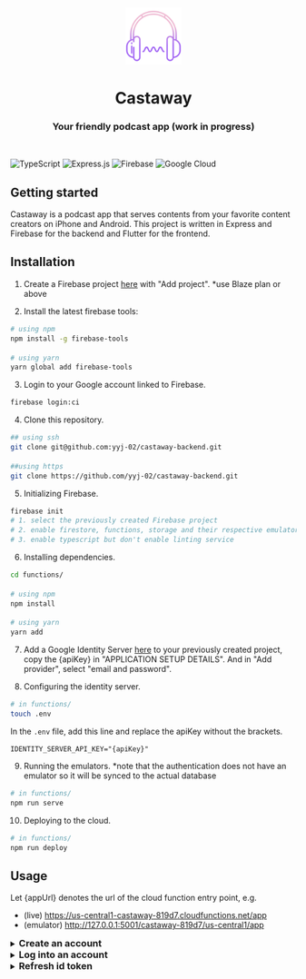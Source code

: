 <p align="center"><img width=20% src="./assets/castaway.png" /></p>

<h1 align="center">
  Castaway
</h1>

<h3 align="center">
  Your friendly podcast app (work in progress)
</h3>

 <br/>

![TypeScript](https://img.shields.io/badge/typescript-%23007ACC.svg?style=for-the-badge&logo=typescript&logoColor=white)
![Express.js](https://img.shields.io/badge/express.js-%23404d59.svg?style=for-the-badge&logo=express&logoColor=%2361DAFB)
![Firebase](https://img.shields.io/badge/firebase-%23039BE5.svg?style=for-the-badge&logo=firebase)
![Google Cloud](https://img.shields.io/badge/GoogleCloud-%234285F4.svg?style=for-the-badge&logo=google-cloud&logoColor=white)

## Getting started

Castaway is a podcast app that serves contents from your favorite content creators on iPhone and Android. This project is written in Express and Firebase for the backend and Flutter for the frontend.

## Installation

1. Create a Firebase project [here](https://console.firebase.google.com/u/0/) with "Add project". \*use Blaze plan or above

2. Install the latest firebase tools:

```bash
# using npm
npm install -g firebase-tools

# using yarn
yarn global add firebase-tools
```

3. Login to your Google account linked to Firebase.

```bash
firebase login:ci
```

4. Clone this repository.

```bash
## using ssh
git clone git@github.com:yyj-02/castaway-backend.git

##using https
git clone https://github.com/yyj-02/castaway-backend.git
```

5. Initializing Firebase.

```bash
firebase init
# 1. select the previously created Firebase project
# 2. enable firestore, functions, storage and their respective emulators
# 3. enable typescript but don't enable linting service
```

6. Installing dependencies.

```bash
cd functions/

# using npm
npm install

# using yarn
yarn add
```

7. Add a Google Identity Server [here](https://console.cloud.google.com/customer-identity) to your previously created project, copy the {apiKey} in "APPLICATION SETUP DETAILS". And in "Add provider", select "email and password".

8. Configuring the identity server.

```bash
# in functions/
touch .env
```

In the `.env` file, add this line and replace the apiKey without the brackets.

```dotenv
IDENTITY_SERVER_API_KEY="{apiKey}"
```

9. Running the emulators. \*note that the authentication does not have an emulator so it will be synced to the actual database

```bash
# in functions/
npm run serve
```

10. Deploying to the cloud.

```bash
# in functions/
npm run deploy
```

## Usage

Let {appUrl} denotes the url of the cloud function entry point, e.g.

- (live) https://us-central1-castaway-819d7.cloudfunctions.net/app
- (emulator) http://127.0.0.1:5001/castaway-819d7/us-central1/app

<details>
<summary><h3 style="display: inline;">Create an account</h3></summary>

**Method:** POST

**Content-Type:** application/json

**Endpoint:**
```
{appUrl}/auth/signup
```

**Request payload:**
| Property    |  Type  | Description                           |
| ----------- | :----: | :------------------------------------ |
| email       | string | The email associated with the account |
| displayName | string | A display name for the account        |
| password    | string | A strong password                     |

**Response payload:**
| Property     |  Type  | Description                                                  |
| ------------ | :----: | :----------------------------------------------------------- |
| idToken      | string | The id token for this session, to be used for other services |
| refreshToken | string | The refresh token, to be used to retrieve a new id token.    |
| expiresIn    | number | The duration whereby this id token is valid                  |
| displayName  | string | The display name for the account                             |
</details>

<details>
<summary><h3 style="display: inline;">Log into an account</h3></summary>

**Method:** POST

**Content-Type:** application/json

**Endpoint:**
```
{appUrl}/auth/login
```

**Request payload:**
| Property |  Type  | Description                    |
| -------- | :----: | :----------------------------- |
| email    | string | The email used for the account |
| password | string | The password used              |

**Response payload:**
| Property     |  Type  | Description                                                  |
| ------------ | :----: | :----------------------------------------------------------- |
| idToken      | string | The id token for this session, to be used for other services |
| refreshToken | string | The refresh token, to be used to retrieve a new id token.    |
| expiresIn    | number | The duration whereby this id token is valid                  |
| displayName  | string | The display name for the account                             |
</details>

<details>
<summary><h3 style="display: inline;">Refresh id token</h3></summary>

**Method:** POST

**Content-Type:** application/json

**Endpoint:**
```
{appUrl}/auth/login
```

**Request payload:**
| Property     |  Type  | Description              |
| ------------ | :----: | :----------------------- |
| refreshToken | string | The latest refresh token |

**Response payload:**
| Property     |  Type  | Description                                                  |
| ------------ | :----: | :----------------------------------------------------------- |
| idToken      | string | The id token for this session, to be used for other services |
| refreshToken | string | The refresh token, to be used to retrieve a new id token.    |
| expiresIn    | number | The duration whereby this id token is valid                  |
| displayName  | string | The display name for the account                             |
</details>